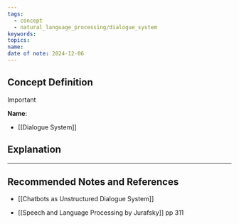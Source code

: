 ```yaml
---
tags:
  - concept
  - natural_language_processing/dialogue_system
keywords: 
topics: 
name: 
date of note: 2024-12-06
---
```


## Concept Definition

>[!important]
>**Name**: 


- [[Dialogue System]]

## Explanation





-----------
##  Recommended Notes and References

- [[Chatbots as Unstructured Dialogue System]]

- [[Speech and Language Processing by Jurafsky]] pp 311